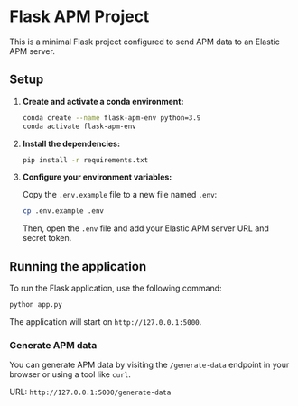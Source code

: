 # Flask APM Project

This is a minimal Flask project configured to send APM data to an Elastic APM server.

## Setup

1.  **Create and activate a conda environment:**

    ```bash
    conda create --name flask-apm-env python=3.9
    conda activate flask-apm-env
    ```

2.  **Install the dependencies:**

    ```bash
    pip install -r requirements.txt
    ```

3.  **Configure your environment variables:**

    Copy the `.env.example` file to a new file named `.env`:

    ```bash
    cp .env.example .env
    ```

    Then, open the `.env` file and add your Elastic APM server URL and secret token.

## Running the application

To run the Flask application, use the following command:

```bash
python app.py
```

The application will start on `http://127.0.0.1:5000`.

### Generate APM data

You can generate APM data by visiting the `/generate-data` endpoint in your browser or using a tool like `curl`.

URL: `http://127.0.0.1:5000/generate-data`



